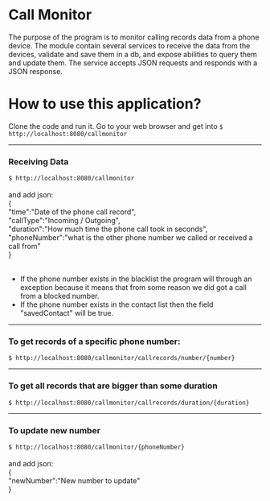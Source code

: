 # <h1> Call Monitor</h1>

The purpose of the program is to monitor calling records data from a phone device.
The module contain several services to receive the data from the devices, validate and save them in a db, and expose abilities to query them and update them.
The service accepts JSON requests and responds with a JSON response.

<h1> How to use this application? </h1>

Clone the code and run it.
Go to your web browser and get into `$ http://localhost:8080/callmonitor`

______________________________________________________________________________________________________________________________  

<h3> Receiving Data </h3>

`$ http://localhost:8080/callmonitor`
<br>
<br>
and add json: <br>
{<br>
"time":"Date of the phone call record", <br>
"callType":"Incoming / Outgoing", <br>
"duration":"How much time the phone call took in seconds", <br>
"phoneNumber":"what is the other phone number we called or received a call from" <br>
}<br>
<br>
* If the phone number exists in the blacklist the program will through an exception because it means that from some reason we did got a call from a blocked number.
* If the phone number exists in the contact list then the field "savedContact" will be true.

______________________________________________________________________________________________________________________________  

<h3> To get records of a specific phone number:  </h3>

`$ http://localhost:8080/callmonitor/callrecords/number/{number}`
______________________________________________________________________________________________________________________________  

<h3> To get  all records that are bigger than some duration </h3>

`$ http://localhost:8080/callmonitor/callrecords/duration/{duration}`
______________________________________________________________________________________________________________________________  

<h3> To update new number </h3>

`$ http://localhost:8080/callmonitor/{phoneNumber}`
<br>
<br>
and add json: <br>
{ <br>
"newNumber":"New number to update" <br>
}
